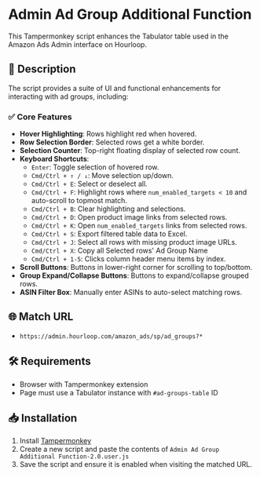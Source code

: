 # Admin Ad Group Additional Function

This Tampermonkey script enhances the Tabulator table used in the Amazon Ads Admin interface on Hourloop.

## 📌 Description

The script provides a suite of UI and functional enhancements for interacting with ad groups, including:

### ✅ Core Features

- **Hover Highlighting**: Rows highlight red when hovered.
- **Row Selection Border**: Selected rows get a white border.
- **Selection Counter**: Top-right floating display of selected row count.
- **Keyboard Shortcuts**:
  - `Enter`: Toggle selection of hovered row.
  - `Cmd/Ctrl + ↑ / ↓`: Move selection up/down.
  - `Cmd/Ctrl + E`: Select or deselect all.
  - `Cmd/Ctrl + F`: Highlight rows where `num_enabled_targets < 10` and auto-scroll to topmost match.
  - `Cmd/Ctrl + B`: Clear highlighting and selections.
  - `Cmd/Ctrl + D`: Open product image links from selected rows.
  - `Cmd/Ctrl + K`: Open `num_enabled_targets` links from selected rows.
  - `Cmd/Ctrl + S`: Export filtered table data to Excel.
  - `Cmd/Ctrl + J`: Select all rows with missing product image URLs.
  - `Cmd/Ctrl + X`: Copy all Selected rows' Ad Group Name
  - `Cmd/Ctrl + 1-5`: Clicks column header menu items by index.
- **Scroll Buttons**: Buttons in lower-right corner for scrolling to top/bottom.
- **Group Expand/Collapse Buttons**: Buttons to expand/collapse grouped rows.
- **ASIN Filter Box**: Manually enter ASINs to auto-select matching rows.

## 🌐 Match URL

- `https://admin.hourloop.com/amazon_ads/sp/ad_groups?*`

## 🛠 Requirements

- Browser with Tampermonkey extension
- Page must use a Tabulator instance with `#ad-groups-table` ID

## 📥 Installation

1. Install [Tampermonkey](https://www.tampermonkey.net/)
2. Create a new script and paste the contents of `Admin Ad Group Additional Function-2.0.user.js`
3. Save the script and ensure it is enabled when visiting the matched URL.

